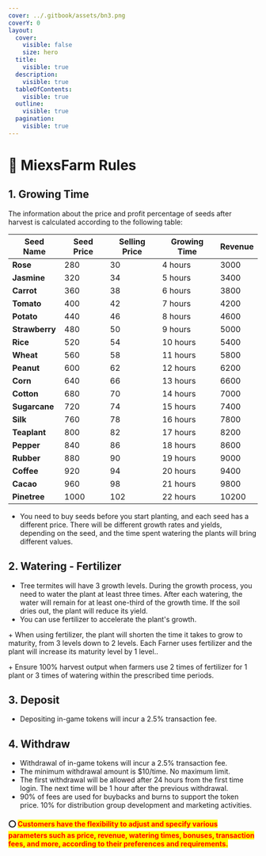 ```yaml
---
cover: ../.gitbook/assets/bn3.png
coverY: 0
layout:
  cover:
    visible: false
    size: hero
  title:
    visible: true
  description:
    visible: true
  tableOfContents:
    visible: true
  outline:
    visible: true
  pagination:
    visible: true
---
```


# 📜 MiexsFarm Rules

## **1. Growing Time** <a href="#id-1.-growing-time" id="id-1.-growing-time"></a>

The information about the price and profit percentage of seeds after harvest is calculated according to the following table:

| Seed Name      | Seed Price | Selling Price | Growing Time | Revenue |
| -------------- | ---------- | ------------- | ------------ | ------- |
| **Rose**       | 280        | 30            | 4 hours      | 3000    |
| **Jasmine**    | 320        | 34            | 5 hours      | 3400    |
| **Carrot**     | 360        | 38            | 6 hours      | 3800    |
| **Tomato**     | 400        | 42            | 7 hours      | 4200    |
| **Potato**     | 440        | 46            | 8 hours      | 4600    |
| **Strawberry** | 480        | 50            | 9 hours      | 5000    |
| **Rice**       | 520        | 54            | 10 hours     | 5400    |
| **Wheat**      | 560        | 58            | 11 hours     | 5800    |
| **Peanut**     | 600        | 62            | 12 hours     | 6200    |
| **Corn**       | 640        | 66            | 13 hours     | 6600    |
| **Cotton**     | 680        | 70            | 14 hours     | 7000    |
| **Sugarcane**  | 720        | 74            | 15 hours     | 7400    |
| **Silk**       | 760        | 78            | 16 hours     | 7800    |
| **Teaplant**   | 800        | 82            | 17 hours     | 8200    |
| **Pepper**     | 840        | 86            | 18 hours     | 8600    |
| **Rubber**     | 880        | 90            | 19 hours     | 9000    |
| **Coffee**     | 920        | 94            | 20 hours     | 9400    |
| **Cacao**      | 960        | 98            | 21 hours     | 9800    |
| **Pinetree**   | 1000       | 102           | 22 hours     | 10200   |

* You need to buy seeds before you start planting, and each seed has a different price. There will be different growth rates and yields, depending on the seed, and the time spent watering the plants will bring different values.

## **2. Watering - Fertilizer** <a href="#id-2.-watering-fertilizer" id="id-2.-watering-fertilizer"></a>

* Tree termites will have 3 growth levels. During the growth process, you need to water the plant at least three times. After each watering, the water will remain for at least one-third of the growth time. If the soil dries out, the plant will reduce its yield.
* You can use fertilizer to accelerate the plant's growth.

\+ When using fertilizer, the plant will shorten the time it takes to grow to maturity, from 3 levels down to 2 levels. Each Farner uses fertilizer and the plant will increase its maturity level by 1 level..

\+ Ensure 100% harvest output when farmers use 2 times of fertilizer for 1 plant or 3 times of watering within the prescribed time periods.

## 3. Deposit

* Depositing in-game tokens will incur a 2.5% transaction fee.

## 4. Withdraw

* Withdrawal of in-game tokens will incur a 2.5% transaction fee.
* The minimum withdrawal amount is $10/time. No maximum limit.
* The first withdrawal will be allowed after 24 hours from the first time login. The next time will be 1 hour after the previous withdrawal.
* 90% of fees are used for buybacks and burns to support the token price. 10% for distribution group development and marketing activities.

#### ⭕ <mark style="color:red;">**Customers have the flexibility to adjust and specify various parameters such as price, revenue, watering times, bonuses, transaction fees, and more, according to their preferences and requirements.**</mark>&#x20;

